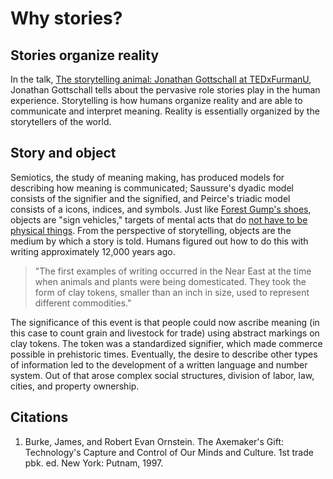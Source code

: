 # Why stories?

## Stories organize reality
In the talk, [The storytelling animal: Jonathan Gottschall at TEDxFurmanU](https://www.youtube.com/watch?v=Vhd0XdedLpY), Jonathan Gottschall tells about the pervasive role stories play in the human experience. Storytelling is how humans organize reality and are able to communicate and interpret meaning. Reality is essentially organized by the storytellers of the world.

## Story and object

Semiotics, the study of meaning making, has produced models for describing how meaning is communicated; Saussure's dyadic model consists of the signifier and the signified, and Peirce's triadic model consists of a icons, indices, and symbols. Just like [Forest Gump's shoes](https://www.youtube.com/watch?v=egkrxkiUnoo), objects are "sign vehicles," targets of mental acts that do [not have to be physical things](https://vimeo.com/133160620). From the perspective of storytelling, objects are the medium by which a story is told. Humans figured out how to do this with writing approximately 12,000 years ago.

> "The first examples of writing occurred in the Near East at the time when animals and plants were being domesticated. They took the form of clay tokens, smaller than an inch in size, used to represent different commodities."

The significance of this event is that people could now ascribe meaning (in this case to count grain and livestock for trade) using abstract markings on clay tokens. The token was a standardized signifier, which made commerce possible in prehistoric times. Eventually, the desire to describe other types of information led to the development of a written language and number system. Out of that arose complex social structures, division of labor, law, cities, and property ownership.

## Citations
1. Burke, James, and Robert Evan Ornstein. The Axemaker's Gift: Technology's Capture and Control of Our Minds and Culture. 1st trade pbk. ed. New York: Putnam, 1997.